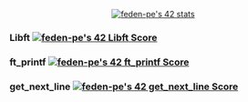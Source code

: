 <div align='center'>
 
[![feden-pe's 42 stats](https://badge42.vercel.app/api/v2/clhdy6b9f001108mnhhwshuiw/stats?cursusId=21&coalitionId=290)](https://github.com/JaeSeoKim/badge42)

</div>

### Libft [![feden-pe's 42 Libft Score](https://badge42.vercel.app/api/v2/clhdy6b9f001108mnhhwshuiw/project/3061073)](https://github.com/JaeSeoKim/badge42)

### ft_printf [![feden-pe's 42 ft_printf Score](https://badge42.vercel.app/api/v2/clhdy6b9f001108mnhhwshuiw/project/3077981)](https://github.com/JaeSeoKim/badge42)

### get_next_line [![feden-pe's 42 get_next_line Score](https://badge42.vercel.app/api/v2/clhdy6b9f001108mnhhwshuiw/project/3080228)](https://github.com/JaeSeoKim/badge42)

